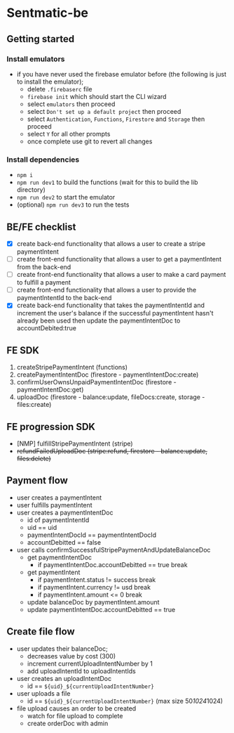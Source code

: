 # Sentmatic-be

## Getting started

### Install emulators

- if you have never used the firebase emulator before (the following is just to install the emulator);
  - delete `.firebaserc` file
  - `firebase init` which should start the CLI wizard
  - select `emulators` then proceed
  - select `Don't set up a default project` then proceed
  - select `Authentication`, `Functions`, `Firestore` and `Storage` then proceed
  - select `Y` for all other prompts
  - once complete use git to revert all changes

### Install dependencies

- `npm i`
- `npm run dev1` to build the functions (wait for this to build the lib directory)
- `npm run dev2` to start the emulator
- (optional) `npm run dev3` to run the tests

## BE/FE checklist

- [x] create back-end functionality that allows a user to create a stripe paymentIntent
- [ ] create front-end functionality that allows a user to get a paymentIntent from the back-end
- [ ] create front-end functionality that allows a user to make a card payment to fulfill a payment
- [ ] create front-end functionality that allows a user to provide the paymentIntentId to the back-end
- [x] create back-end functionality that takes the paymentIntentId and increment the user's balance if the successful paymentIntent hasn't already been used then update the paymentIntentDoc to accountDebited:true

## FE SDK

1. createStripePaymentIntent (functions)
2. createPaymentIntentDoc (firestore - paymentIntentDoc:create)
3. confirmUserOwnsUnpaidPaymentIntentDoc (firestore - paymentIntentDoc:get)
4. uploadDoc (firestore - balance:update, fileDocs:create, storage - files:create)

## FE progression SDK

- [NMP] fulfillStripePaymentIntent (stripe)
- ~~refundFailedUploadDoc (stripe:refund, firestore - balance:update, files:delete)~~

## Payment flow

- user creates a paymentIntent
- user fulfills paymentIntent
- user creates a paymentIntentDoc
  - id of paymentIntentId
  - uid == uid
  - paymentIntentDocId == paymentIntentDocId
  - accountDebitted == false
- user calls confirmSuccessfulStripePaymentAndUpdateBalanceDoc
  - get paymentIntentDoc
    - if paymentIntentDoc.accountDebitted == true break
  - get paymentIntent
    - if paymentIntent.status != success break
    - if paymentIntent.currency != usd break
    - if paymentIntent.amount <= 0 break
  - update balanceDoc by paymentIntent.amount
  - update paymentIntentDoc.accountDebitted == true

## Create file flow

- user updates their balanceDoc;
  - decreases value by cost (300)
  - increment currentUploadIntentNumber by 1
  - add uploadIntentId to uploadIntentIds
- user creates an uploadIntentDoc
  - id == `${uid}_${currentUploadIntentNumber}`
- user uploads a file
  - id == `${uid}_${currentUploadIntentNumber}` (max size 50*1024*1024)
- file upload causes an order to be created
  - watch for file upload to complete
  - create orderDoc with admin
